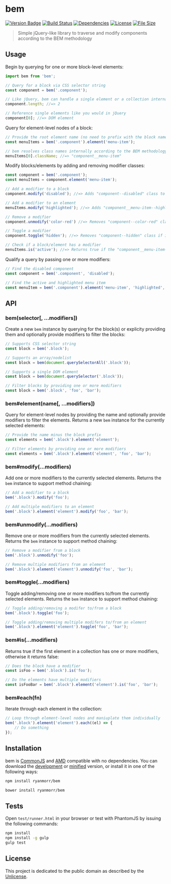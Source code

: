 # bem

[![Version Badge][version-image]][project-url]
[![Build Status][build-image]][build-url]
[![Dependencies][dependencies-image]][project-url]
[![License][license-image]][license-url]
[![File Size][file-size-image]][project-url]

> Simple jQuery-like library to traverse and modify components according to the BEM methodology

## Usage

Begin by querying for one or more block-level elements:

``` javascript
import bem from 'bem';

// Query for a block via CSS selector string
const component = bem('.component');

// Like jQuery, bem can handle a single element or a collection internally
component.length; //=> 2

// Reference single elements like you would in jQuery
component[0]; //=> DOM element
```

Query for element-level nodes of a block:

``` javascript
// Provide the root element name (no need to prefix with the block name)
const menuItems = bem('.component').element('menu-item');

// bem resolves class names internally according to the BEM methodology
menuItems[0].className; //=> "component__menu-item"
```

Modify blocks/elements by adding and removing modifier classes:

``` javascript
const component = bem('.component');
const menuItems = component.element('menu-item');

// Add a modifier to a block
component.modify('disabled'); //=> Adds "component--disabled" class to block(s)

// Add a modifier to an element
menuItems.modify('highlighted'); //=> Adds "component__menu-item--highlighted" class to element(s)

// Remove a modifier
component.unmodify('color-red') //=> Removes "component--color-red" class from the block(s)

// Toggle a modifier
component.toggle('hidden'); //=> Removes "component--hidden" class if it exits, otherwise, it adds it

// Check if a block/element has a modifier
menuItems.is('active'); //=> Returns true if the "component__menu-item--active" class exists
```

Qualify a query by passing one or more modifiers:

``` javascript
// Find the disabled component
const component = bem('.component', 'disabled');

// Find the active and highlighted menu item
const menuItem = bem('.component').element('menu-item', 'highlighted', 'active');
```

## API

### bem(selector[, ...modifiers])

Create a new `bem` instance by querying for the block(s) or explicity providing them and optionally provide modifiers to filter the blocks:

```javascript
// Supports CSS selector string
const block = bem('.block');

// Supports an array/nodelist
const block = bem(document.querySelectorAll('.block'));

// Supports a single DOM element
const block = bem(document.querySelector('.block'));

// Filter blocks by providing one or more modifiers
const block = bem('.block', 'foo', 'bar');
```

### bem#element(name[, ...modifiers])

Query for element-level nodes by providing the name and optionally provide modifiers to filter the elements. Returns a new `bem` instance for the currently selected elements:

```javascript
// Provide the name minus the block prefix
const elements = bem('.block').element('element');

// Filter elements by providing one or more modifiers
const elements = bem('.block').element('element', 'foo', 'bar');
```

### bem#modify(...modifiers)

Add one or more modifiers to the currently selected elements. Returns the `bem` instance to support method chaining:

```javascript
// Add a modifier to a block
bem('.block').modify('foo');

// Add multiple modifiers to an element
bem('.block').element('element').modify('foo', 'bar');
```

### bem#unmodify(...modifiers)

Remove one or more modifiers from the currently selected elements. Returns the `bem` instance to support method chaining:

```javascript
// Remove a modifier from a block
bem('.block').unmodify('foo');

// Remove multiple modifiers from an element
bem('.block').element('element').unmodify('foo', 'bar');
```

### bem#toggle(...modifiers)

Toggle adding/removing one or more modifiers to/from the currently selected elements. Returns the `bem` instance to support method chaining:

```javascript
// Toggle adding/removing a modifer to/from a block
bem('.block').toggle('foo');

// Toggle adding/removing multiple modifers to/from an element
bem('.block').element('element').toggle('foo', 'bar');
```

### bem#is(...modifiers)

Returns true if the first element in a collection has one or more modifiers, otherwise it returns false:

```javascript
// Does the block have a modifier
const isFoo = bem('.block').is('foo');

// Do the elements have multiple modifiers
const isFooBar = bem('.block').element('element').is('foo', 'bar');
```

### bem#each(fn)

Iterate through each element in the collection:

```javascript
// Loop through element-level nodes and maniuplate them individually
bem('.block').element('element').each((el) => {
    // Do something 
});
```

## Installation

bem is [CommonJS](http://www.commonjs.org/) and [AMD](https://github.com/amdjs/amdjs-api/wiki/AMD) compatible with no dependencies. You can download the [development](http://github.com/ryanmorr/bem/raw/master/dist/bem.js) or [minified](http://github.com/ryanmorr/bem/raw/master/dist/bem.min.js) version, or install it in one of the following ways:

``` sh
npm install ryanmorr/bem

bower install ryanmorr/bem
```

## Tests

Open `test/runner.html` in your browser or test with PhantomJS by issuing the following commands:

``` sh
npm install
npm install -g gulp
gulp test
```

## License

This project is dedicated to the public domain as described by the [Unlicense](http://unlicense.org/).

[project-url]: https://github.com/ryanmorr/bem
[version-image]: https://badge.fury.io/gh/ryanmorr%2Fbem.svg
[build-url]: https://travis-ci.org/ryanmorr/bem
[build-image]: https://travis-ci.org/ryanmorr/bem.svg
[dependencies-image]: https://david-dm.org/ryanmorr/bem.svg
[license-image]: https://img.shields.io/badge/license-Unlicense-blue.svg
[license-url]: UNLICENSE
[file-size-image]: https://badge-size.herokuapp.com/ryanmorr/bem/master/dist/bem.min.js.svg?color=blue&label=file%20size